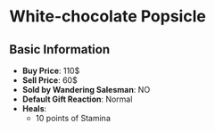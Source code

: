 # White-chocolate Popsicle

## Basic Information

- **Buy Price**: 110$
- **Sell Price**: 60$
- **Sold by Wandering Salesman**: NO
- **Default Gift Reaction**: Normal
- **Heals**:
  - 10 points of Stamina